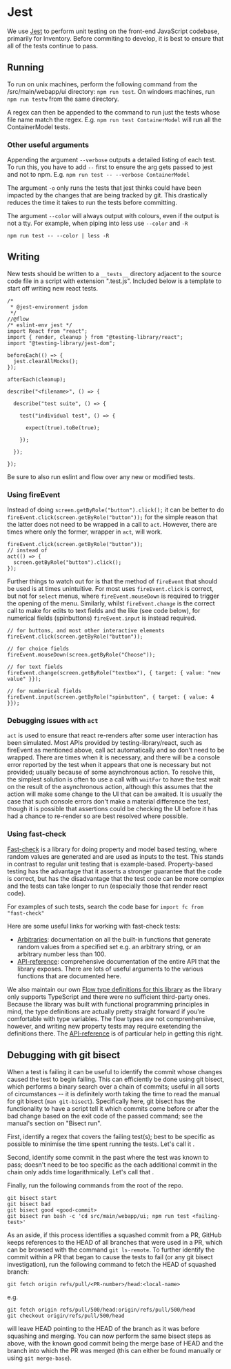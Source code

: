 # Jest

We use [Jest](https://jestjs.io/) to perform unit testing on the front-end
JavaScript codebase, primarily for Inventory. Before commiting to develop, it
is best to ensure that all of the tests continue to pass.

## Running

To run on unix machines, perform the following command from the
/src/main/webapp/ui directory: `npm run test`. On windows machines, run `npm
run testw` from the same directory.

A regex can then be appended to the command to run just the tests whose file
name match the regex. E.g. `npm run test ContainerModel` will run all the
ContainerModel tests.

### Other useful arguments

Appending the argument `--verbose` outputs a detailed listing of each test. To
run this, you have to add `--` first to ensure the arg gets passed to jest and
not to npm. E.g. `npm run test -- --verbose ContainerModel`

The argument `-o` only runs the tests that jest thinks could have been impacted
by the changes that are being tracked by git. This drastically reduces the time
it takes to run the tests before committing.

The argument `--color` will always output with colours, even if the output is
not a tty. For example, when piping into less use `--color` and `-R`
```
npm run test -- --color | less -R
```

## Writing

New tests should be written to a `__tests__` directory adjacent to the source
code file in a script with extension ".test.js". Included below is a template
to start off writing new react tests.

```
/*
 * @jest-environment jsdom
 */
//@flow
/* eslint-env jest */
import React from "react";
import { render, cleanup } from "@testing-library/react";
import "@testing-library/jest-dom";

beforeEach(() => {
  jest.clearAllMocks();
});

afterEach(cleanup);

describe("<filename>", () => {

  describe("test suite", () => {

    test("individual test", () => {

      expect(true).toBe(true);

    });

  });

});
```

Be sure to also run eslint and flow over any new or modified tests.

### Using fireEvent

Instead of doing `screen.getByRole("button").click();` it can be better to do
`fireEvent.click(screen.getByRole("button"));` for the simple reason that the
latter does not need to be wrapped in a call to `act`. However, there are times
where only the former, wrapper in `act`, will work.

```
fireEvent.click(screen.getByRole("button"));
// instead of
act(() => {
  screen.getByRole("button").click();
});
```

Further things to watch out for is that the method of `fireEvent` that should
be used is at times unintuitive. For most uses `fireEvent.click` is correct,
but not for `select` menus, where `fireEvent.mouseDown` is required to trigger
the opening of the menu. Similarly, whilst `fireEvent.change` is the correct
call to make for edits to text fields and the like (see code below), for
numerical fields (spinbuttons) `fireEvent.input` is instead required.

```
// for buttons, and most other interactive elements
fireEvent.click(screen.getByRole("button"));

// for choice fields
fireEvent.mouseDown(screen.getByRole("Choose"));

// for text fields
fireEvent.change(screen.getByRole("textbox"), { target: { value: "new value" }});

// for numberical fields
fireEvent.input(screen.getByRole("spinbutton", { target: { value: 4 }});
```

### Debugging issues with `act`

`act` is used to ensure that react re-renders after some user interaction has
been simulated. Most APIs provided by testing-library/react, such as fireEvent
as mentioned above, call act automatically and so don't need to be wrapped.
There are times when it is necessary, and there will be a console error
reported by the test when it appears that one is necessary but not provided;
usually because of some asynchronous action. To resolve this, the simplest
solution is often to use a call with `waitFor` to have the test wait on the
result of the asynchronous action, although this assumes that the action will
make some change to the UI that can be awaited. It is usually the case that
such console errors don't make a material difference the test, though it is
possible that assertions could be checking the UI before it has had a chance to
re-render so are best resolved where possible.

### Using fast-check

[Fast-check] is a library for doing property and model based testing, where
random values are generated and are used as inputs to the test. This stands
in contrast to regular unit testing that is example-based. Property-based
testing has the advantage that it asserts a stronger guarantee that the code is
correct, but has the disadvantage that the test code can be more complex and
the tests can take longer to run (especially those that render react code).

For examples of such tests, search the code base for `import fc from "fast-check"`

Here are some useful links for working with fast-check tests:
* [Arbitraries]: documentation on all the built-in functions that generate
  random values from a specified set e.g. an arbitrary string, or an arbitrary
  number less than 100.
* [API-reference]: comprehensive documentation of the entire API that the
  library exposes. There are lots of useful arguments to the various functions
  that are documented here.

We also maintain our own [Flow type definitions for this library] as the
library only supports TypeScript and there were no sufficient third-party ones.
Because the library was built with functional programming principles in mind,
the type definitions are actually pretty straight forward if you're comfortable
with type variables. The flow types are not comprenhensive, however, and
writing new property tests may require exetending the definitions there. The
[API-reference] is of particular help in getting this right.

[Fast-check]: https://fast-check.dev/
[Arbitraries]: https://fast-check.dev/docs/core-blocks/arbitraries/
[API-reference]: https://fast-check.dev/api-reference/index.html
[Flow type definitions for this library]: ../../../src/main/webapp/ui/flow-typed/fast-check.js

## Debugging with git bisect

When a test is failing it can be useful to identify the commit whose changes
caused the test to begin failing. This can efficiently be done using git
bisect, which performs a binary search over a chain of commits; useful in all
sorts of circumstances -- it is definitely worth taking the time to read the
manual for git bisect (`man git-bisect`). Specifically here, git bisect has the
functionality to have a script tell it which commits come before or after the
bad change based on the exit code of the passed command; see the manual's
section on "Bisect run".

First, identify a regex that covers the failing test(s); best to be specific as
possible to minimise the time spent running the tests. Let's call it
<failing-test>.

Second, identify some commit in the past where the test was known to pass;
doesn't need to be too specific as the each additional commit in the chain only
adds time logarithmically. Let's call that <good-commit>.

Finally, run the following commands from the root of the repo.
```
git bisect start
git bisect bad
git bisect good <good-commit>
git bisect run bash -c 'cd src/main/webapp/ui; npm run test <failing-test>'
```

As an aside, if this process identifies a squashed commit from a PR, GitHub
keeps references to the HEAD of all branches that were used in a PR, which can
be browsed with the command `git ls-remote`. To further identify the commit
within a PR that began to cause the tests to fail (or any git bisect
investigation), run the following command to fetch the HEAD of squashed branch:
```
git fetch origin refs/pull/<PR-number>/head:<local-name>
```
e.g.
```
git fetch origin refs/pull/500/head:origin/refs/pull/500/head
git checkout origin/refs/pull/500/head
```
will leave HEAD pointing to the HEAD of the branch as it was before squashing
and merging. You can now perform the same bisect steps as above, with the known
good commit being the merge base of HEAD and the branch into which the PR was
merged (this can either be found manually or using `git merge-base`).

